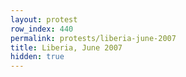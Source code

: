 ```yaml
---
layout: protest
row_index: 440
permalink: protests/liberia-june-2007
title: Liberia, June 2007
hidden: true
---
```


